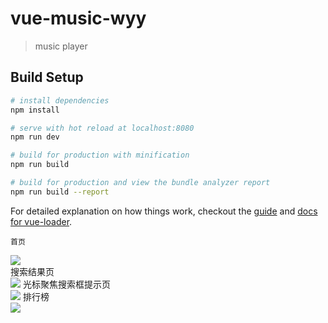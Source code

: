 # vue-music-wyy

> music player

## Build Setup

``` bash
# install dependencies
npm install

# serve with hot reload at localhost:8080
npm run dev

# build for production with minification
npm run build

# build for production and view the bundle analyzer report
npm run build --report
```

For detailed explanation on how things work, checkout the [guide](http://vuejs-templates.github.io/webpack/) and [docs for vue-loader](http://vuejs.github.io/vue-loader).

    首页
![](https://github.com/huoruji/readImg/blob/master/IMG_2915.PNG)  
    搜索结果页  
![](https://github.com/huoruji/readImg/blob/master/IMG_2916.PNG)
    光标聚焦搜索框提示页  
![](https://github.com/huoruji/readImg/blob/master/IMG_2917.PNG)
    排行榜  
![](https://github.com/huoruji/readImg/blob/master/IMG_2918.PNG)
